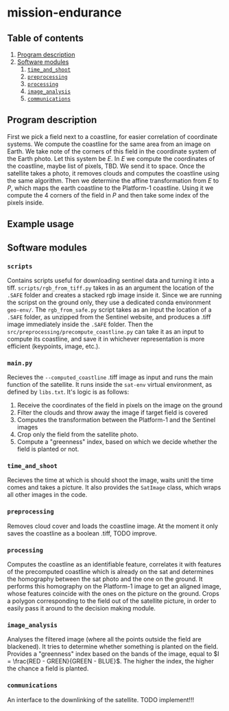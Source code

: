
# mission-endurance

## Table of contents

1. [Program description](#program-description)
2. [Software modules](#software-modules)
    1. [`time_and_shoot`](#time_and_shoot)
    2. [`preprocessing`](#preprocessing)
    3. [`processing`](#processing)
    4. [`image_analysis`](#image_analysis)
    5. [`communications`](#communications)

## Program description

First we pick a field next to a coastline, for easier correlation of coordinate systems. We compute the coastline for the same area from an image on Earth. We take note of the corners of this field in the coordinate system of the Earth photo. Let this system be $E$. In $E$ we compute the coordinates of the coastline, maybe list of pixels, TBD. We send it to space. Once the satellite takes a photo, it removes clouds and computes the coastline using the same algorithm. Then we determine the affine transformation from $E$ to $P$, which maps the earth coastline to the Platform-1 coastline. Using it we compute the 4 corners of the field in $P$ and then take some index of the pixels inside. 

## Example usage

## Software modules

### `scripts`

Contains scripts useful for downloading sentinel data and turning it into a tiff. `scripts/rgb_from_tiff.py` takes in as an argument the location of the `.SAFE` folder and creates a stacked rgb image inside it. Since we are running the scripst on the ground only, they use a dedicated conda environment `geo-env/`. The `rgb_from_safe.py` script takes as an input the location of a `.SAFE` folder, as unzipped from the Sentinel website, and produces a .tiff image immediately inside the `.SAFE` folder. Then the `src/preprocessing/precompute_coastline.py` can take it as an input to compute its coastline, and save it in whichever representation is more efficient (keypoints, image, etc.).

### `main.py` 

Recieves the `--computed_coastline` .tiff image as input and runs the main function of the satellite. It runs inside the `sat-env` virtual environment, as defined by `libs.txt`. It's logic is as follows: 
1. Receive the coordinates of the field in pixels on the image on the ground
2. Filter the clouds and throw away the image if target field is covered 
3. Computes the transformation between the Platform-1 and the Sentinel images
4. Crop only the field from the satellite photo.
5. Compute a "greenness" index, based on which we decide whether the field is planted or not.

### `time_and_shoot`

Recieves the time at which is should shoot the image, waits unitl the time comes and takes a picture. It also provides the `SatImage` class, which wraps all other images in the code. 

### `preprocessing`

Removes cloud cover and loads the coastline image. At the moment it only saves the coastline as a boolean .tiff, TODO improve.

### `processing`

Computes the coastline as an identifiable feature, correlates it with features of the precomputed coastline which is already on the sat and determines the homography between the sat photo and the one on the ground. It performs this homography on the Platform-1 image to get an aligned image, whose features coincide with the ones on the picture on the ground. Crops a polygon corresponding to the field out of the satellite picture, in order to easily pass it around to the decision making module.

### `image_analysis`

Analyses the filtered image (where all the points outside the field are blackened). It tries to determine whether something is planted on the field. Provides a "greenness" index based on the bands of the image, equal to $I = \frac{RED - GREEN}{GREEN - BLUE}$. The higher the index, the higher the chance a field is planted.

### `communications`

An interface to the downlinking of the satellite. TODO implement!!!
